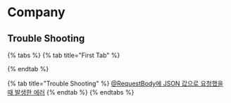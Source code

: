 # Company

## Trouble Shooting

{% tabs %}
{% tab title="First Tab" %}

{% endtab %}

{% tab title="Trouble Shooting" %}
[@RequestBody에 JSON 값으로 요청했을 때 발생한 에러](troubleshooting/self_auth_web_if/content_type_not_found_error.md)
{% endtab %}
{% endtabs %}